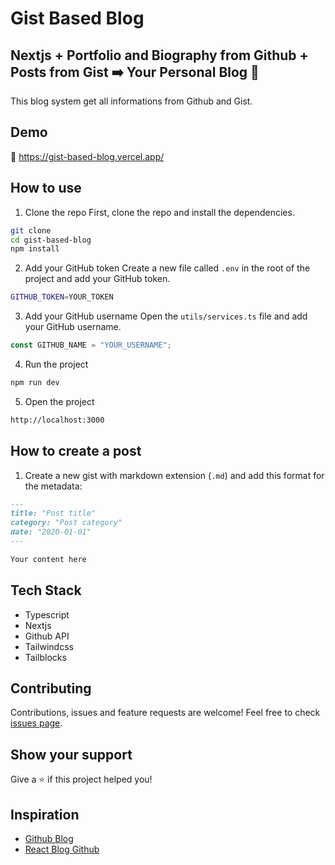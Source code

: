 # Gist Based Blog

## Nextjs + Portfolio and Biography from Github + Posts from Gist ➡️ Your Personal Blog 🥳

This blog system get all informations from Github and Gist.

## Demo

🚀 https://gist-based-blog.vercel.app/

## How to use

1. Clone the repo
   First, clone the repo and install the dependencies.

```bash
git clone
cd gist-based-blog
npm install
```

2. Add your GitHub token
   Create a new file called `.env` in the root of the project and add your GitHub token.

```bash
GITHUB_TOKEN=YOUR_TOKEN
```

3. Add your GitHub username
   Open the `utils/services.ts` file and add your GitHub username.

```ts
const GITHUB_NAME = "YOUR_USERNAME";
```

4. Run the project

```bash
npm run dev
```

5. Open the project

```bash
http://localhost:3000
```

## How to create a post

1. Create a new gist with markdown extension (`.md`) and add this format for the metadata:

```md
---
title: "Post title"
category: "Post category"
date: "2020-01-01"
---

Your content here
```

## Tech Stack

- Typescript
- Nextjs
- Github API
- Tailwindcss
- Tailblocks

## Contributing

Contributions, issues and feature requests are welcome!
Feel free to check [issues page](https://github.com/nurcinozer/gist-blog/issues).

## Show your support

Give a ⭐️ if this project helped you!

## Inspiration

- [Github Blog](https://github.com/bufgix/github-blog)
- [React Blog Github](https://github.com/saadpasta/react-blog-github)
